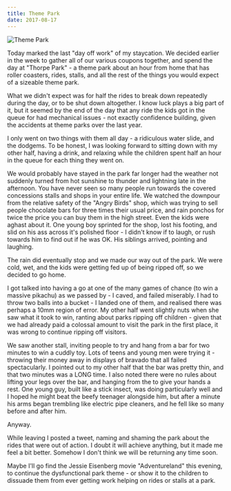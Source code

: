 ```yaml
---
title: Theme Park
date: 2017-08-17
---
```


![Theme Park](https://source.unsplash.com/Pll7AP6NFpY/1600x900)

Today marked the last "day off work" of my staycation. We decided earlier in the week to gather all of our various coupons together, and spend the day at "Thorpe Park" - a theme park about an hour from home that has roller coasters, rides, stalls, and all the rest of the things you would expect of a sizeable theme park.

What we didn't expect was for half the rides to break down repeatedly during the day, or to be shut down altogether. I know luck plays a big part of it, but it seemed by the end of the day that any ride the kids got in the queue for had mechanical issues - not exactly confidence building, given the accidents at theme parks over the last year.

I only went on two things with them all day - a ridiculous water slide, and the dodgems. To be honest, I was looking forward to sitting down with my other half, having a drink, and relaxing while the children spent half an hour in the queue for each thing they went on.

We would probably have stayed in the park far longer had the weather not suddenly turned from hot sunshine to thunder and lightning late in the afternoon. You have never seen so many people run towards the covered concessions stalls and shops in your entire life. We watched the downpour from the relative safety of the "Angry Birds" shop, which was trying to sell people chocolate bars for three times their usual price, and rain ponchos for twice the price you can buy them in the high street. Even the kids were aghast about it. One young boy sprinted for the shop, lost his footing, and slid on his ass across it's polished floor - I didn't know if to laugh, or rush towards him to find out if he was OK. His siblings arrived, pointing and laughing.

The rain did eventually stop and we made our way out of the park. We were cold, wet, and the kids were getting fed up of being ripped off, so we decided to go home.

I got talked into having a go at one of the many games of chance (to win a massive pikachu) as we passed by - I caved, and failed miserably. I had to throw two balls into a bucket - I landed one of them, and realised there was perhaps a 10mm region of error. My other half went slightly nuts when she saw what it took to win, ranting about parks ripping off children - given that we had already paid a colossal amount to visit the park in the first place, it was wrong to continue ripping off visitors.

We saw another stall, inviting people to try and hang from a bar for two minutes to win a cuddly toy. Lots of teens and young men were trying it - throwing their money away in displays of bravado that all failed spectacularly. I pointed out to my other half that the bar was pretty thin, and that two minutes was a LONG time. I also noted there were no rules about lifting your legs over the bar, and hanging from the to give your hands a rest. One young guy, built like a stick insect, was doing particularly well and I hoped he might beat the beefy teenager alongside him, but after a minute his arms began trembling like electric pipe cleaners, and he fell like so many before and after him.

Anyway.

While leaving I posted a tweet, naming and shaming the park about the rides that were out of action. I doubt it will achieve anything, but it made me feel a bit better. Somehow I don't think we will be returning any time soon.

Maybe I'll go find the Jessie Eisenberg movie "Adventureland" this evening, to continue the dysfunctional park theme - or show it to the children to dissuade them from ever getting work helping on rides or stalls at a park.